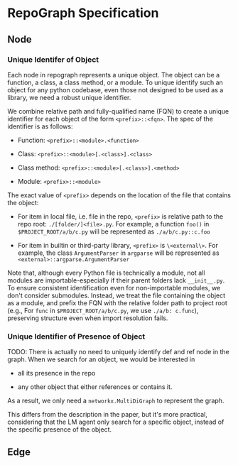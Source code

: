 # RepoGraph Specification

## Node

### Unique Identifer of Object

Each node in repograph represents a unique object. The object can be a function, a class, a class method, or a module. To unique identify such an object for any python codebase, even those not designed to be used as a library, we need a robust unique identifier.

We combine relative path and fully-qualified name (FQN) to create a unique identifier for each object of the form `<prefix>::<fqn>`. The spec of the identifier is as follows:

- Function: `<prefix>::<module>.<function>`

- Class: `<prefix>::<module>[.<class>].<class>`

- Class method: `<prefix>::<module>[.<class>].<method>`

- Module: `<prefix>::<module>`

The exact value of `<prefix>` depends on the location of the file that contains the object:

- For item in local file, i.e. file in the repo, `<prefix>` is relative path to the repo root: `./[folder/]<file>.py`. For example, a function `foo()` in `$PROJECT_ROOT/a/b/c.py` will be represented as `./a/b/c.py::c.foo`

- For item in builtin or third-party library, `<prefix>` is `\<external\>`. For example, the class `ArgumentParser` in `argparse` will be represented as `<external>::argparse.ArgumentParser`

Note that, although every Python file is technically a module, not all modules are importable-especially if their parent folders lack `__init__.py`. To ensure consistent identification even for non-importable modules, we don't consider submodules. Instead, we treat the file containing the object as a module, and prefix the FQN with the relative folder path to project root (e.g., For `func` in `$PROJECT_ROOT/a/b/c.py`, we use `./a/b: c.func`), preserving structure even when import resolution fails.

### Unique Identifier of Presence of Object

TODO: There is actually no need to uniquely identify def and ref node in the graph. When we search for an object, we would be interested in

- all its presence in the repo

- any other object that either references or contains it.

As a result, we only need a `networkx.MultiDiGraph` to represent the graph. 

This differs from the description in the paper, but it's more practical, considering that the LM agent only search for a specific object, instead of the specific presence of the object.

<!-- 
Each node in repograph represents not only a unique object, but a unique presence of an object, whether it's definition or reference. Therefore, we need more than just the unique identifier of the object defined above.

To identify the presence of an object, we assign an automatically increasing id to each presence of object reference. This presence id is a number starting from 0, and increasing by 1 for each presence of the object. The exact way we compute this id is irrelavent-all we need is to ensure that the id is unique across all presence of that exact object. We only do so for reference to object, not for the definition of object.

That is,

- For def node, we have node id `<prefix>::<fqn>`

- For ref node, we have node id `<prefix>::<fqn> - <presence_id>`

For example, consider the following three files with the presence of `foo` function:

```python
# ./a/b/file1.py
def foo():
    pass
```

```python
# ./a/b/file2.py
from file1 import foo

def bar():
    foo()
```

```python
# ./a/file3.py
from a.b.file1 import foo

print(foo())
```

In this case, `foo()` is defined in `./a/b/file1.py`, and referenced in `./a/b/file2.py` and `./a/file3.py`. This would results in three nodes with these identifiers:

- `./a/b/file1.py::file1.foo` (definition of `foo`)

- `./a/b/file2.py::file1.foo - 0` (reference of `foo` in `./a/b/file2.py`)

- `./a/file3.py::file1.foo - 1` (reference of `foo` in `./a/file3.py`)
 -->

## Edge